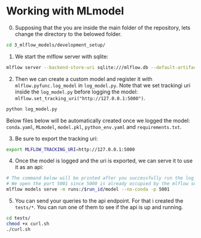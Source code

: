 # Working with MLmodel

0. Supposing that the you are inside the main folder of the repository, lets change the directory to the belowed folder.

```sh
cd 3_mlflow_models/development_setup/
```

1. We start the mlflow server with sqlite:

```sh
mlflow server --backend-store-uri sqlite:///mlflow.db --default-artifact-root ./mlruns --host 0.0.0.0 --port 5000
```

2. Then we can create a custom model and register it with `mlflow.pyfunc.log_model` in `log_model.py`. Note that we set trackingi uri inside the `log_model.py` before logging the model:
 `mlflow.set_tracking_uri("http://127.0.0.1:5000")`.

```sh
python log_model.py
```

Below files below will be automatically created once we logged the model: `conda.yaml`, `MLmodel`, `model.pkl`, `python_env.yaml` and `requirements.txt`.

3. Be sure to export the tracking uri:

```sh
export MLFLOW_TRACKING_URI=http://127.0.0.1:5000
```

4. Once the model is logged and the uri is exported, we can serve it to use it as an api:

```sh
# The command below will be printed after you successfully run the log_model.py. run_id will be catched automatically.
# We open the port 5001 since 5000 is already occupied by the mlflow server.
mlflow models serve -m runs:/$run_id/model --no-conda -p 5001
```

5. You can send your queries to the api endpoint. For that i created the `tests/*`. You can run one of them to see if the api is up and running.

```sh
cd tests/
chmod +x curl.sh
./curl.sh    
```
